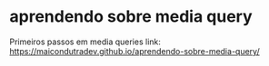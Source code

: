 # aprendendo sobre media query
 
Primeiros passos em media queries link: https://maicondutradev.github.io/aprendendo-sobre-media-query/
